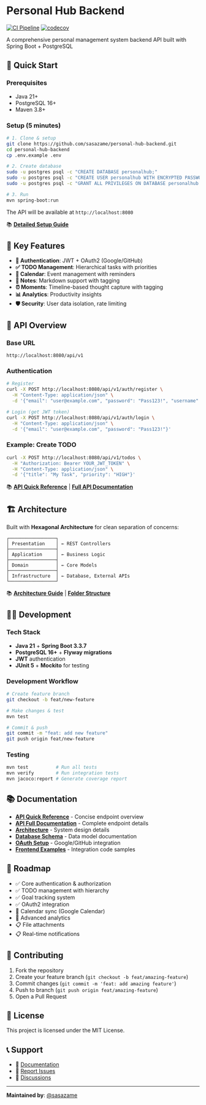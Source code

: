 # Personal Hub Backend

[![CI Pipeline](https://github.com/sasazame/personal-hub-backend/actions/workflows/ci.yml/badge.svg)](https://github.com/sasazame/personal-hub-backend/actions/workflows/ci.yml)
[![codecov](https://codecov.io/gh/sasazame/personal-hub-backend/branch/main/graph/badge.svg)](https://codecov.io/gh/sasazame/personal-hub-backend)

A comprehensive personal management system backend API built with Spring Boot + PostgreSQL

## 🚀 Quick Start

### Prerequisites
- Java 21+
- PostgreSQL 16+
- Maven 3.8+

### Setup (5 minutes)
```bash
# 1. Clone & setup
git clone https://github.com/sasazame/personal-hub-backend.git
cd personal-hub-backend
cp .env.example .env

# 2. Create database
sudo -u postgres psql -c "CREATE DATABASE personalhub;"
sudo -u postgres psql -c "CREATE USER personalhub WITH ENCRYPTED PASSWORD 'personalhub';"
sudo -u postgres psql -c "GRANT ALL PRIVILEGES ON DATABASE personalhub TO personalhub;"

# 3. Run
mvn spring-boot:run
```

The API will be available at `http://localhost:8080`

📚 **[Detailed Setup Guide](QUICKSTART.md)**

## 🎯 Key Features

- **🔐 Authentication**: JWT + OAuth2 (Google/GitHub)
- **✅ TODO Management**: Hierarchical tasks with priorities
- **📅 Calendar**: Event management with reminders
- **📝 Notes**: Markdown support with tagging
- **⏰ Moments**: Timeline-based thought capture with tagging
- **📊 Analytics**: Productivity insights
- **🛡️ Security**: User data isolation, rate limiting

## 📖 API Overview

### Base URL
```
http://localhost:8080/api/v1
```

### Authentication
```bash
# Register
curl -X POST http://localhost:8080/api/v1/auth/register \
  -H "Content-Type: application/json" \
  -d '{"email": "user@example.com", "password": "Pass123!", "username": "user"}'

# Login (get JWT token)
curl -X POST http://localhost:8080/api/v1/auth/login \
  -H "Content-Type: application/json" \
  -d '{"email": "user@example.com", "password": "Pass123!"}'
```

### Example: Create TODO
```bash
curl -X POST http://localhost:8080/api/v1/todos \
  -H "Authorization: Bearer YOUR_JWT_TOKEN" \
  -H "Content-Type: application/json" \
  -d '{"title": "My Task", "priority": "HIGH"}'
```

📚 **[API Quick Reference](docs/API_REFERENCE.md)** | **[Full API Documentation](docs/API.md)**

## 🏗️ Architecture

Built with **Hexagonal Architecture** for clean separation of concerns:

```
┌─────────────────┐
│ Presentation    │ ← REST Controllers
├─────────────────┤
│ Application     │ ← Business Logic
├─────────────────┤
│ Domain          │ ← Core Models
├─────────────────┤
│ Infrastructure  │ ← Database, External APIs
└─────────────────┘
```

📚 **[Architecture Guide](docs/ARCHITECTURE.md)** | **[Folder Structure](docs/FOLDER_STRUCTURE.md)**

## 👨‍💻 Development

### Tech Stack
- **Java 21** + **Spring Boot 3.3.7**
- **PostgreSQL 16+** + **Flyway migrations**
- **JWT** authentication
- **JUnit 5** + **Mockito** for testing

### Development Workflow
```bash
# Create feature branch
git checkout -b feat/new-feature

# Make changes & test
mvn test

# Commit & push
git commit -m "feat: add new feature"
git push origin feat/new-feature
```

### Testing
```bash
mvn test          # Run all tests
mvn verify        # Run integration tests
mvn jacoco:report # Generate coverage report
```

## 📚 Documentation

- **[API Quick Reference](docs/API_REFERENCE.md)** - Concise endpoint overview
- **[API Full Documentation](docs/API.md)** - Complete endpoint details
- **[Architecture](docs/ARCHITECTURE.md)** - System design details
- **[Database Schema](docs/DATABASE.md)** - Data model documentation
- **[OAuth Setup](docs/OAUTH_SETUP.md)** - Google/GitHub integration
- **[Frontend Examples](docs/FRONTEND_API_EXAMPLES.md)** - Integration code samples

## 🚧 Roadmap

- ✅ Core authentication & authorization
- ✅ TODO management with hierarchy
- ✅ Goal tracking system
- ✅ OAuth2 integration
- 🚧 Calendar sync (Google Calendar)
- 🚧 Advanced analytics
- 📋 File attachments
- 📋 Real-time notifications

## 🤝 Contributing

1. Fork the repository
2. Create your feature branch (`git checkout -b feat/amazing-feature`)
3. Commit changes (`git commit -m 'feat: add amazing feature'`)
4. Push to branch (`git push origin feat/amazing-feature`)
5. Open a Pull Request

## 📝 License

This project is licensed under the MIT License.

## 📞 Support

- 📖 [Documentation](docs/)
- 🐛 [Report Issues](https://github.com/sasazame/personal-hub-backend/issues)
- 💬 [Discussions](https://github.com/sasazame/personal-hub-backend/discussions)

---

**Maintained by**: [@sasazame](https://github.com/sasazame)